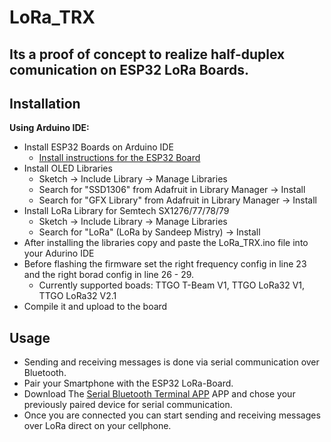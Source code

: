 # LoRa_TRX

## Its a proof of concept to realize half-duplex comunication on ESP32 LoRa Boards.


## Installation

**Using Arduino IDE:**
- Install ESP32 Boards on Arduino IDE 
  - [Install instructions for the ESP32 Board](https://randomnerdtutorials.com/installing-the-esp32-board-in-arduino-ide-windows-instructions/)
- Install OLED Libraries
  - Sketch -> Include Library -> Manage Libraries
  - Search for "SSD1306" from Adafruit in Library Manager -> Install
  - Search for "GFX Library" from Adafruit in Library Manager -> Install
- Install LoRa Library for Semtech SX1276/77/78/79
  - Sketch -> Include Library -> Manage Libraries
  - Search for "LoRa" (LoRa by Sandeep Mistry) -> Install
- After installing the libraries copy and paste the LoRa_TRX.ino file into your Adurino IDE
- Before flashing the firmware set the right frequency config in line 23 and the right borad config in line 26 - 29.
  - Currently supported boads: TTGO T-Beam V1, TTGO LoRa32 V1, TTGO LoRa32 V2.1 
- Compile it and upload to the board


## Usage

- Sending and receiving messages is done via  serial communication over Bluetooth. 
- Pair your Smartphone with the ESP32 LoRa-Board.
- Download The [Serial Bluetooth Terminal APP](https://play.google.com/store/apps/details?id=de.kai_morich.serial_bluetooth_terminal&hl=en) APP and chose your previously paired device for serial communication.
- Once you are connected you can start sending and receiving messages over LoRa direct on your cellphone.



